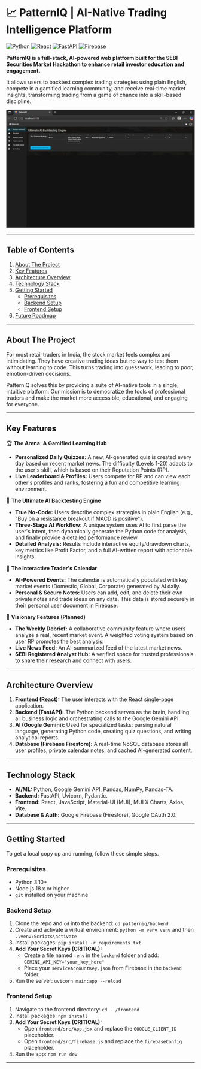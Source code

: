 # 📈 PatternIQ | AI-Native Trading Intelligence Platform

[![Python](https://img.shields.io/badge/Python-3.11-blue?style=for-the-badge&logo=python)](https://www.python.org/) [![React](https://img.shields.io/badge/React-18-blue?style=for-the-badge&logo=react)](https://reactjs.org/) [![FastAPI](https://img.shields.io/badge/FastAPI-0.100-blue?style=for-the-badge&logo=fastapi)](https://fastapi.tiangolo.com/) [![Firebase](https://img.shields.io/badge/Firebase-10.0-blue?style=for-the-badge&logo=firebase)](https://firebase.google.com/)

**PatternIQ is a full-stack, AI-powered web platform built for the SEBI Securities Market Hackathon to enhance retail investor education and engagement.**

It allows users to backtest complex trading strategies using plain English, compete in a gamified learning community, and receive real-time market insights, transforming trading from a game of chance into a skill-based discipline.

![PatternIQ Dashboard](./assets/dashboard.png)

---

## Table of Contents
1. [About The Project](#about-the-project)
2. [Key Features](#key-features)
3. [Architecture Overview](#architecture-overview)
4. [Technology Stack](#technology-stack)
5. [Getting Started](#getting-started)
   - [Prerequisites](#prerequisites)
   - [Backend Setup](#backend-setup)
   - [Frontend Setup](#frontend-setup)
6. [Future Roadmap](#future-roadmap)

---

## About The Project

For most retail traders in India, the stock market feels complex and intimidating. They have creative trading ideas but no way to test them without learning to code. This turns trading into guesswork, leading to poor, emotion-driven decisions.

PatternIQ solves this by providing a suite of AI-native tools in a single, intuitive platform. Our mission is to democratize the tools of professional traders and make the market more accessible, educational, and engaging for everyone.

---

## Key Features

🏆 **The Arena: A Gamified Learning Hub**
- **Personalized Daily Quizzes:** A new, AI-generated quiz is created every day based on recent market news. The difficulty (Levels 1-20) adapts to the user's skill, which is based on their Reputation Points (RP).
- **Live Leaderboard & Profiles:** Users compete for RP and can view each other's profiles and ranks, fostering a fun and competitive learning environment.

🧠 **The Ultimate AI Backtesting Engine**
- **True No-Code:** Users describe complex strategies in plain English (e.g., "Buy on a resistance breakout if MACD is positive").
- **Three-Stage AI Workflow:** A unique system uses AI to first parse the user's intent, then dynamically generate the Python code for analysis, and finally provide a detailed performance review.
- **Detailed Analysis:** Results include interactive equity/drawdown charts, key metrics like Profit Factor, and a full AI-written report with actionable insights.

📅 **The Interactive Trader's Calendar**
- **AI-Powered Events:** The calendar is automatically populated with key market events (Domestic, Global, Corporate) generated by AI daily.
- **Personal & Secure Notes:** Users can add, edit, and delete their own private notes and trade ideas on any date. This data is stored securely in their personal user document in Firebase.

🔮 **Visionary Features (Planned)**
- **The Weekly Debrief:** A collaborative community feature where users analyze a real, recent market event. A weighted voting system based on user RP promotes the best analysis.
- **Live News Feed:** An AI-summarized feed of the latest market news.
- **SEBI Registered Analyst Hub:** A verified space for trusted professionals to share their research and connect with users.

---

## Architecture Overview

1.  **Frontend (React):** The user interacts with the React single-page application.
2.  **Backend (FastAPI):** The Python backend serves as the brain, handling all business logic and orchestrating calls to the Google Gemini API.
3.  **AI (Google Gemini):** Used for specialized tasks: parsing natural language, generating Python code, creating quiz questions, and writing analytical reports.
4.  **Database (Firebase Firestore):** A real-time NoSQL database stores all user profiles, private calendar notes, and cached AI-generated content.

---

## Technology Stack

- **AI/ML:** Python, Google Gemini API, Pandas, NumPy, Pandas-TA.
- **Backend:** FastAPI, Uvicorn, Pydantic.
- **Frontend:** React, JavaScript, Material-UI (MUI), MUI X Charts, Axios, Vite.
- **Database & Auth:** Google Firebase (Firestore), Google OAuth 2.0.

---

## Getting Started

To get a local copy up and running, follow these simple steps.

### Prerequisites

- Python 3.10+
- Node.js 18.x or higher
- `git` installed on your machine

### Backend Setup

1.  Clone the repo and `cd` into the backend: `cd patterniq/backend`
2.  Create and activate a virtual environment: `python -m venv venv` and then `.\venv\Scripts\activate`
3.  Install packages: `pip install -r requirements.txt`
4.  **Add Your Secret Keys (CRITICAL):**
    - Create a file named `.env` in the `backend` folder and add: `GEMINI_API_KEY="your_key_here"`
    - Place your `serviceAccountKey.json` from Firebase in the `backend` folder.
5.  Run the server: `uvicorn main:app --reload`

### Frontend Setup

1.  Navigate to the frontend directory: `cd ../frontend`
2.  Install packages: `npm install`
3.  **Add Your Secret Keys (CRITICAL):**
    - Open `frontend/src/App.jsx` and replace the `GOOGLE_CLIENT_ID` placeholder.
    - Open `frontend/src/firebase.js` and replace the `firebaseConfig` placeholder.
4.  Run the app: `npm run dev`

---

